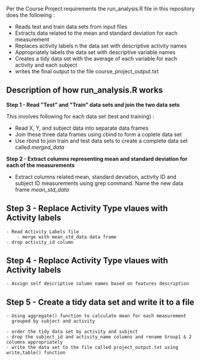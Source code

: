 Per the Course Project requirements the run_analysis.R file in this repository does the following :   
* Reads test and train data sets from input files  
* Extracts data related to the mean and standard deviation for each measurement  
* Replaces activity labels n the data set with descriptive activity names   
* Appropriately labels the data set with descriptive variable names  
* Creates a tidy data set with the average of each variable for each activity and each subject   
* writes the final output to the file course_project_output.txt

## Description of how run_analysis.R works  


**Step 1 - Read "Test" and "Train" data sets and join the two data sets**

This involves following for each data set (test and training) :    

* Read X, Y, and subject data into separate data frames   
* Join these three data frames using cbind to form a coplete data set    
* Use rbind to join train and test data sets to create a complete data set called _merged_data_   
  
 
**Step 2 - Extract columns representing mean and standard deviation for each of the measurements**    

* Extract columns related mean, standard deviation, activity ID and subject ID measurements using grep command. Name the new data frame _mean_std_data_   


Step 3 - Replace Activity Type vlaues with Activity labels
------------------------------------------------------------
  
	- Read Activity Labels file
        - merge with mean_std_data data frame
	- drop activity_id column

 
Step 4 - Replace Activity Type vlaues with Activity labels
------------------------------------------------------------
  
	- Assign self descriptive column names based on features description


Step 5 - Create a tidy data set and write it to a file
------------------------------------------------------------
 
	- Using aggregate() function to calculate mean for each measurement 
	  grouped by subject and activity

	- order the tidy data set by activity and subject 
	- drop the subject_id and activity_name columns and rename Group1 & 2 columns appropriately
	- write the data set to the file called project_output.txt using write,table() function
 
